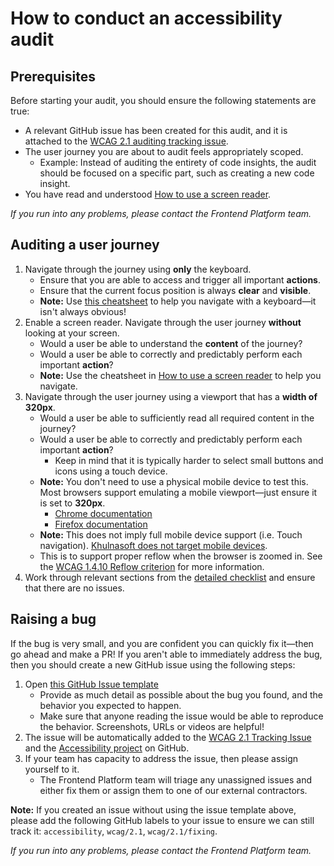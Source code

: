 # How to conduct an accessibility audit

## Prerequisites

Before starting your audit, you should ensure the following statements are true:

- A relevant GitHub issue has been created for this audit, and it is attached to the [WCAG 2.1 auditing tracking issue](https://github.com/khulnasoft/khulnasoft/issues/31475).
- The user journey you are about to audit feels appropriately scoped.
  - Example: Instead of auditing the entirety of code insights, the audit should be focused on a specific part, such as creating a new code insight.
- You have read and understood [How to use a screen reader](how-to-screen-reader.md).

<i>If you run into any problems, please contact the Frontend Platform team.</i>

## Auditing a user journey

1. Navigate through the journey using **only** the keyboard.
    - Ensure that you are able to access and trigger all important **actions**.
    - Ensure that the current focus position is always **clear** and **visible**.
    - **Note:** Use [this cheatsheet](https://webaim.org/techniques/keyboard/#testing) to help you navigate with a keyboard—it isn't always obvious!
2. Enable a screen reader. Navigate through the user journey **without** looking at your screen.
    - Would a user be able to understand the **content** of the journey?
    - Would a user be able to correctly and predictably perform each important **action**?
    - **Note:** Use the cheatsheet in [How to use a screen reader](how-to-screen-reader.md) to help you navigate.
3. Navigate through the user journey using a viewport that has a **width of 320px**.
    - Would a user be able to sufficiently read all required content in the journey?
    - Would a user be able to correctly and predictably perform each important **action**?
      - Keep in mind that it is typically harder to select small buttons and icons using a touch device.
    - **Note:** You don't need to use a physical mobile device to test this. Most browsers support emulating a mobile viewport—just ensure it is set to **320px**.
      - [Chrome documentation](https://developer.chrome.com/docs/devtools/device-mode/#viewport)
      - [Firefox documentation](https://developer.mozilla.org/en-US/docs/Tools/Responsive_Design_Mode)
    - **Note:** This does not imply full mobile device support (i.e. Touch navigation). [Khulnasoft does not target mobile devices](https://handbook.khulnasoft.com/departments/engineering/#launch).
    - This is to support proper reflow when the browser is zoomed in. See the [WCAG 1.4.10 Reflow criterion](https://www.w3.org/WAI/WCAG21/Understanding/reflow.html) for more information.
4. Work through relevant sections from the [detailed checklist](detailed-checklist.md) and ensure that there are no issues.

## Raising a bug

If the bug is very small, and you are confident you can quickly fix it—then go ahead and make a PR! If you aren't able to immediately address the bug, then you should create a new GitHub issue using the following steps:

1. Open [this GitHub Issue template](https://github.com/khulnasoft/khulnasoft/issues/new?assignees=&labels=accessibility%2Cwcag%2F2.1%2Cwcag%2F2.1%2Ffixing%2Cestimate%2F3d&template=accessibility_issue.yaml&title=%5BAccessibility%5D%3A+)
    - Provide as much detail as possible about the bug you found, and the behavior you expected to happen.
    - Make sure that anyone reading the issue would be able to reproduce the behavior. Screenshots, URLs or videos are helpful!
2. The issue will be automatically added to the [WCAG 2.1 Tracking Issue](https://github.com/khulnasoft/khulnasoft/issues/31476) and the [Accessibility project](https://github.com/orgs/khulnasoft/projects/238) on GitHub.
3. If your team has capacity to address the issue, then please assign yourself to it.
    - The Frontend Platform team will triage any unassigned issues and either fix them or assign them to one of our external contractors.

**Note:** If you created an issue without using the issue template above, please add the following GitHub labels to your issue to ensure we can still track it: `accessibility`, `wcag/2.1`, `wcag/2.1/fixing`.

<i>If you run into any problems, please contact the Frontend Platform team.</i>
